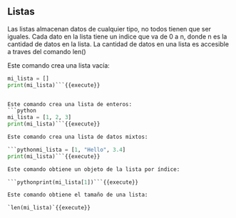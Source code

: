 ## Listas

Las listas almacenan datos de cualquier tipo, no todos tienen que ser iguales. Cada dato en la lista tiene un indice que va de 0 a n, donde n es la cantidad de datos en la lista. La cantidad de datos en una lista es accesible a traves del comando len()

Este comando crea una lista vacía:

```python
mi_lista = []
print(mi_lista)```{{execute}}


Este comando crea una lista de enteros:
```python
mi_lista = [1, 2, 3]
print(mi_lista)```{{execute}}

Este comando crea una lista de datos mixtos:

```pythonmi_lista = [1, "Hello", 3.4]
print(mi_lista)```{{execute}}

Este comando obtiene un objeto de la lista por índice:

```pythonprint(mi_lista[1])```{{execute}}

Este comando obtiene el tamaño de una lista:

`len(mi_lista)`{{execute}}
